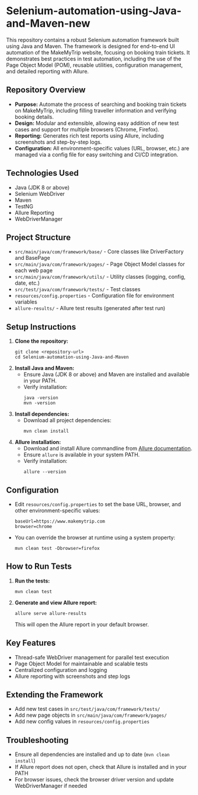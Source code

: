 
# Selenium-automation-using-Java-and-Maven-new

This repository contains a robust Selenium automation framework built using Java and Maven. The framework is designed for end-to-end UI automation of the MakeMyTrip website, focusing on booking train tickets. It demonstrates best practices in test automation, including the use of the Page Object Model (POM), reusable utilities, configuration management, and detailed reporting with Allure.

## Repository Overview

- **Purpose:** Automate the process of searching and booking train tickets on MakeMyTrip, including filling traveller information and verifying booking details.
- **Design:** Modular and extensible, allowing easy addition of new test cases and support for multiple browsers (Chrome, Firefox).
- **Reporting:** Generates rich test reports using Allure, including screenshots and step-by-step logs.
- **Configuration:** All environment-specific values (URL, browser, etc.) are managed via a config file for easy switching and CI/CD integration.

## Technologies Used
- Java (JDK 8 or above)
- Selenium WebDriver
- Maven
- TestNG
- Allure Reporting
- WebDriverManager

## Project Structure

- `src/main/java/com/framework/base/` - Core classes like DriverFactory and BasePage
- `src/main/java/com/framework/pages/` - Page Object Model classes for each web page
- `src/main/java/com/framework/utils/` - Utility classes (logging, config, date, etc.)
- `src/test/java/com/framework/tests/` - Test classes
- `resources/config.properties` - Configuration file for environment variables
- `allure-results/` - Allure test results (generated after test run)

## Setup Instructions
1. **Clone the repository:**
   ```
   git clone <repository-url>
   cd Selenium-automation-using-Java-and-Maven
   ```
2. **Install Java and Maven:**
   - Ensure Java (JDK 8 or above) and Maven are installed and available in your PATH.
   - Verify installation:
     ```
     java -version
     mvn -version
     ```
3. **Install dependencies:**
   - Download all project dependencies:
     ```
     mvn clean install
     ```
4. **Allure installation:**
   - Download and install Allure commandline from [Allure documentation](https://docs.qameta.io/allure/).
   - Ensure `allure` is available in your system PATH.
   - Verify installation:
     ```
     allure --version
     ```

## Configuration

- Edit `resources/config.properties` to set the base URL, browser, and other environment-specific values:
  ```
  baseUrl=https://www.makemytrip.com
  browser=chrome
  ```
- You can override the browser at runtime using a system property:
  ```
  mvn clean test -Dbrowser=firefox
  ```

## How to Run Tests
1. **Run the tests:**
   ```
   mvn clean test
   ```
2. **Generate and view Allure report:**
   ```
   allure serve allure-results
   ```
   This will open the Allure report in your default browser.

## Key Features
- Thread-safe WebDriver management for parallel test execution
- Page Object Model for maintainable and scalable tests
- Centralized configuration and logging
- Allure reporting with screenshots and step logs

## Extending the Framework
- Add new test cases in `src/test/java/com/framework/tests/`
- Add new page objects in `src/main/java/com/framework/pages/`
- Add new config values in `resources/config.properties`

## Troubleshooting
- Ensure all dependencies are installed and up to date (`mvn clean install`)
- If Allure report does not open, check that Allure is installed and in your PATH
- For browser issues, check the browser driver version and update WebDriverManager if needed

